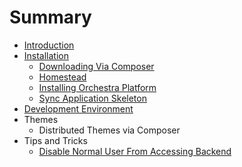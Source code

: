 # Summary

* [Introduction](README.md)
* [Installation](installation/README.md)
   * [Downloading Via Composer](installation/downloading.md)
   * [Homestead](installation/homestead.md)
   * [Installing Orchestra Platform](installation/orchestra-platform.md)
   * [Sync Application Skeleton](installation/sync.md)
* [Development Environment](development/README.md)
* Themes
   * Distributed Themes via Composer
* Tips and Tricks
   * [Disable Normal User From Accessing Backend](tips/disable-user-accessing-backend.md)

